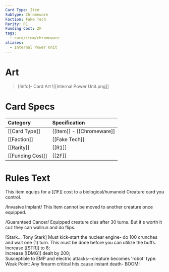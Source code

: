 ```yaml
---
Card Type: Item
Subtype: Chromeware
Faction: Fake Tech
Rarity: R1
Funding Cost: 2F
tags:
  - card/item/chromeware
aliases:
  - Internal Power Unit
---
```

# Art

> [!info]- Card Art
> ![[Internal Power Unit.png]]

# Card Specs

| Category | Specification| 
| :--- | :--- |
| [[Card Type]] | [[Item]] - [[Chromeware]] |  
| [[Faction]] | [[Fake Tech]] |  
| [[Rarity]] | [[R1]] |  
| [[Funding Cost]] | [[2F]] |  

# Rules Text 

This Item equips for a [[1F]] cost to a biological/humanoid Creature card you control.  

/Invasive Implant/ This Item cannot be moved to another creature once equipped.  
    
/Guaranteed Cancer/ Equipped creature dies after 30 turns.
But it's worth it cuz they can wallrun and do flips.  

[Stark... Tony Stark] Must kick-start the nuclear engine- do 100 crunches and wait one (1) turn. This must be done before you can utilize the buffs.
Increase [[STR]] to 8;  
Increase [[DMG]] dealt by 200;  
Susceptible to EMP and electric attacks--creature becomes 'robot' type.
Weak Point: Any firearm critical hits cause instant death- BOOM!  

